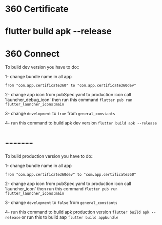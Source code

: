 # 360 Certificate

# flutter build apk --release

# 360 Connect

To build dev version you have to do::

1- change bundle name in all app

    from "com.app.certificate360" to "com.app.certificate360dev"

2- change app icon from pubSpec.yaml to production icon call 'launcher_debug_icon' then run this command `flutter pub run flutter_launcher_icons:main`

3- change `development` to `true` from `general_constants`

4- run this command to build apk dev version `flutter build apk --release`

# -------

To build production version you have to do::

1- change bundle name in all app

    from "com.app.certificate360dev" to "com.app.certificate360"

2- change app icon from pubSpec.yaml to production icon call 'launcher_icon' then run this command `flutter pub run flutter_launcher_icons:main`

3- change `development` to `false` from `general_constants`

4- run this command to build apk production version `flutter build apk --release`
or run this to build aap `flutter build appbundle`
